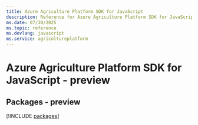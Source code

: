 ```yaml
---
title: Azure Agriculture Platform SDK for JavaScript
description: Reference for Azure Agriculture Platform SDK for JavaScript
ms.date: 07/30/2025
ms.topic: reference
ms.devlang: javascript
ms.service: agricultureplatform
---
```

# Azure Agriculture Platform SDK for JavaScript - preview
## Packages - preview
[!INCLUDE [packages](agriculture-platform-index.md)]